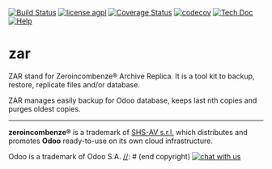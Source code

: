 [![Build Status](https://travis-ci.org/zeroincombenze/tools.svg?branch=master)](https://travis-ci.org/zeroincombenze/tools)
[![license agpl](https://img.shields.io/badge/licence-AGPL--3-blue.svg)](http://www.gnu.org/licenses/agpl-3.0.html)
[![Coverage Status](https://coveralls.io/repos/github/zeroincombenze/tools/badge.svg?branch=master)](https://coveralls.io/github/zeroincombenze/tools?branch=master)
[![codecov](https://codecov.io/gh/zeroincombenze/tools/branch/master/graph/badge.svg)](https://codecov.io/gh/zeroincombenze/tools/branch/master)
[![Tech Doc](http://www.zeroincombenze.it/wp-content/uploads/ci-ct/prd/button-docs-zar.svg)](http://wiki.zeroincombenze.org/en/Python/opt/zar)
[![Help](http://www.zeroincombenze.it/wp-content/uploads/ci-ct/prd/button-help-zar.svg)](http://wiki.zeroincombenze.org/en/Python/opt/zar/help)

zar
===

ZAR stand for Zeroincombenze® Archive Replica.
It is a tool kit to backup, restore, replicate files and/or database.

ZAR manages easily backup for Odoo database, keeps last nth copies and purges oldest copies.


[//]: # (copyright)

----

**zeroincombenze®** is a trademark of [SHS-AV s.r.l.](http://www.shs-av.com/)
which distributes and promotes **Odoo** ready-to-use on its own cloud infrastructure.

Odoo is a trademark of Odoo S.A.
[//]: # (end copyright)
[![chat with us](https://www.shs-av.com/wp-content/chat_with_us.gif)](https://tawk.to/85d4f6e06e68dd4e358797643fe5ee67540e408b)
